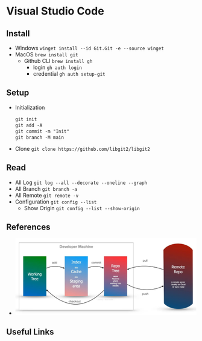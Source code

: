 # Visual Studio Code



## Install
- Windows `winget install --id Git.Git -e --source winget`
- MacOS `brew install git`
    - Github CLI `brew install gh`
      - login `gh auth login`
      - credential `gh auth setup-git`

## Setup

- Initialization
    ```
    git init
    git add -A
    git commit -m "Init"
    git branch -M main
    ```
- Clone `git clone https://github.com/libgit2/libgit2`


## Read
- All Log `git log --all --decorate --oneline --graph`
- All Branch `git branch -a`
- All Remote `git remote -v`
- Configuration `git config --list`
  - Show Origin `git config --list --show-origin`

## References
- ![threetreem](threetreem.jpg)

## Useful Links
